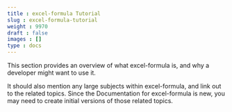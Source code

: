 ```yaml
---
title : excel-formula Tutorial
slug : excel-formula-tutorial
weight : 9970
draft : false
images : []
type : docs
---
```


This section provides an overview of what excel-formula is, and why a developer might want to use it.

It should also mention any large subjects within excel-formula, and link out to the related topics.  Since the Documentation for excel-formula is new, you may need to create initial versions of those related topics.

